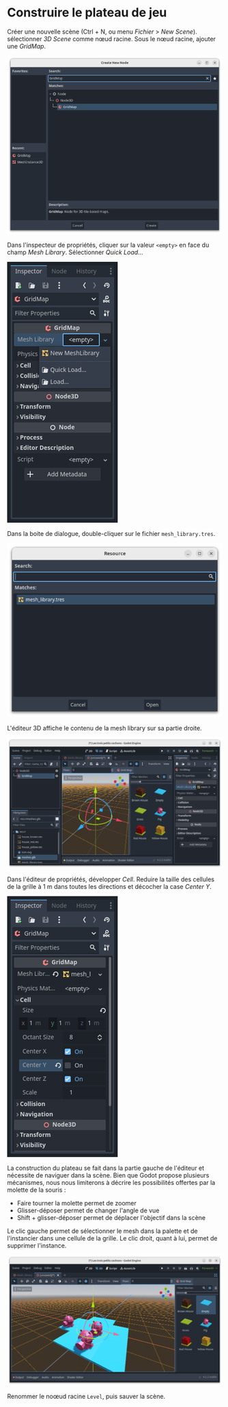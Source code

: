 # Construire le plateau de jeu

Créer une nouvelle scène (Ctrl + N, ou menu _Fichier_ > _New Scene_).
sélectionner _3D Scene_ comme nœud racine.
Sous le nœud racine, ajouter une _GridMap_.

![](images/gridmap-01.png)

Dans l'inspecteur de propriétés, cliquer sur la valeur `<empty>` en face du champ _Mesh Library_.
Sélectionner _Quick Load..._

![](images/gridmap-03.png)

Dans la boite de dialogue, double-cliquer sur le fichier `mesh_library.tres`. 

![](images/gridmap-04.png)

L'éditeur 3D affiche le contenu de la mesh library sur sa partie droite. 

![](images/gridmap-05.png)

Dans l'éditeur de propriétés, développer _Cell_.
Reduire la taille des cellules de la grille à 1 m dans toutes les directions et décocher la case _Center Y_.

![](images/gridmap-06.png)

La construction du plateau se fait dans la partie gauche de l'éditeur et nécessite de naviguer dans la scène.
Bien que Godot propose plusieurs mécanismes, nous nous limiterons à décrire les possibilités offertes par la molette de la souris :

- Faire tourner la molette permet de zoomer
- Glisser-déposer permet de changer l'angle de vue
- Shift + glisser-déposer permet de déplacer l'objectif dans la scène

Le clic gauche permet de sélectionner le mesh dans la palette et de l'instancier dans une cellule de la grille.
Le clic droit, quant à lui, permet de supprimer l'instance.

![](images/gridmap-07.png)

Renommer le noœud racine `Level`, puis sauver la scène.